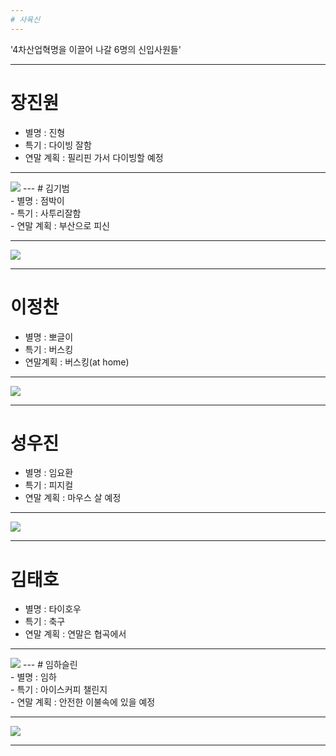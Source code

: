 ```yaml
---
# 사육신
---
```


'4차산업혁명을 이끌어 나갈 6명의 신입사원들'

---
# 장진원<br>
- 별명 : 진형<br>
- 특기 : 다이빙 잘함<br>
- 연말 계획 : 필리핀 가서 다이빙할 예정<br>

---
<img src="https://upload.wikimedia.org/wikipedia/commons/9/95/Skyshot.jpg">
---
# 김기범<br>
- 별명 : 점박이<br>
- 특기 : 사투리잘함<br>
- 연말 계획 : 부산으로 피신<br>

---
<img src="https://i.ibb.co/rFyQMjt/B612-20181227-161833-671.jpg">

---
# 이정찬<br>
- 별명 : 뽀글이<br>
- 특기 : 버스킹<br>
- 연말계획 : 버스킹(at home)<br>

---
<img src="https://st2.depositphotos.com/3277955/7532/v/950/depositphotos_75329801-stock-illustration-man-with-curly-black-hair.jpg">

---
# 성우진<br>
- 별명 : 임요환<br>
- 특기 : 피지컬<br>
- 연말 계획 : 마우스 살 예정<br>

---
<img src="https://ext.fmkorea.com/files/attach/new/20161129/486616/491814989/521876913/99b983892094b5c6d2fc3736e15da7d1.jpg">

---
# 김태호<br>
- 별명 : 타이호우<br>
- 특기 : 축구<br>
- 연말 계획 : 연말은 협곡에서<br>

---
<img src="http://3.bp.blogspot.com/-My5zWnx81rA/UxZU22gy7gI/AAAAAAAANFI/ukKdH2i7flg/s1600/abvp.jpg">
---
# 임하슬린<br>
- 별명 : 임하<br>
- 특기 : 아이스커피 챌린지<br>
- 연말 계획 : 안전한 이불속에 있을 예정<br>

---
<img src="http://beigelcaffe.co.kr/upload/menu_01/2015_12_03/hero_uU7Vr_2015_12_03_10_37_06.png">

---
